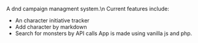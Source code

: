 A dnd campaign managment system.\n
Current features include:
- An character initiative tracker
- Add character by markdown
- Search for monsters by API calls
App is made using vanilla js and php.
